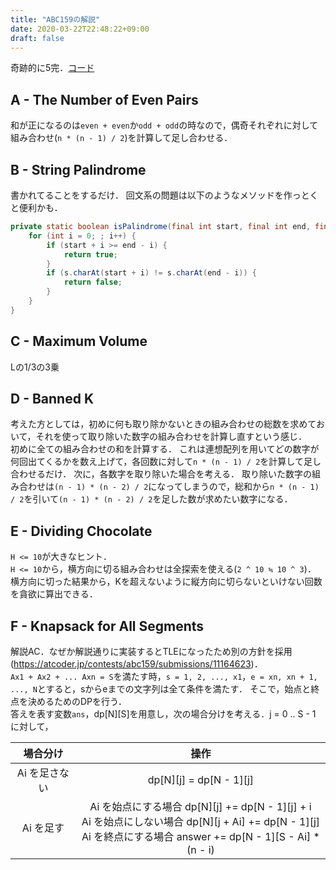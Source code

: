 ```yaml
---
title: "ABC159の解説"
date: 2020-03-22T22:48:22+09:00
draft: false
---
```


奇跡的に5完．[コード](https://github.com/T45K/kyopuro/tree/master/ABC159)

## A - The Number of Even Pairs
和が正になるのは`even + even`か`odd + odd`の時なので，偶奇それぞれに対して組み合わせ(`n * (n - 1) / 2`)を計算して足し合わせる．

## B - String Palindrome
書かれてることをするだけ．
回文系の問題は以下のようなメソッドを作っとくと便利かも．
```java
private static boolean isPalindrome(final int start, final int end, final String s) {
    for (int i = 0; ; i++) {
        if (start + i >= end - i) {
            return true;
        }
        if (s.charAt(start + i) != s.charAt(end - i)) {
            return false;
        }
    }
}
```

## C - Maximum Volume
Lの1/3の3乗

## D - Banned K
考えた方としては，初めに何も取り除かないときの組み合わせの総数を求めておいて，それを使って取り除いた数字の組み合わせを計算し直すという感じ．<br>
初めに全ての組み合わせの和を計算する．
これは連想配列を用いてどの数字が何回出てくるかを数え上げて，各回数に対して`n * (n - 1) / 2`を計算して足し合わせるだけ．
次に，各数字を取り除いた場合を考える．
取り除いた数字の組み合わせは`(n - 1) * (n - 2) / 2`になってしまうので，総和から`n * (n - 1) / 2`を引いて`(n - 1) * (n - 2) / 2`を足した数が求めたい数字になる．

## E - Dividing Chocolate
`H <= 10`が大きなヒント．<br>
`H <= 10`から，横方向に切る組み合わせは全探索を使える(`2 ^ 10 ≒ 10 ^ 3`)．
横方向に切った結果から，Kを超えないように縦方向に切らないといけない回数を貪欲に算出できる．

## F -  Knapsack for All Segments
解説AC．なぜか解説通りに実装するとTLEになったため別の方針を採用(https://atcoder.jp/contests/abc159/submissions/11164623)．<br>
`Ax1 + Ax2 + ... Axn = S`を満たす時，`s = 1, 2, ..., x1`，`e = xn, xn + 1, ..., N`とすると，sからeまでの文字列は全て条件を満たす．
そこで，始点と終点を決めるためのDPを行う．<br>
答えを表す変数`ans`，dp[N][S]を用意し，次の場合分けを考える．j = 0 .. S - 1 に対して，

|場合分け|操作|
|:-:|:-:|
|Ai を足さない|dp[N][j] = dp[N - 1][j]|
|Ai を足す|Ai を始点にする場合 dp[N][j] += dp[N - 1][j] + i<br>Ai を始点にしない場合 dp[N][j + Ai] += dp[N - 1][j]<br>Ai を終点にする場合 answer += dp[N - 1][S - Ai] * (n - i)
